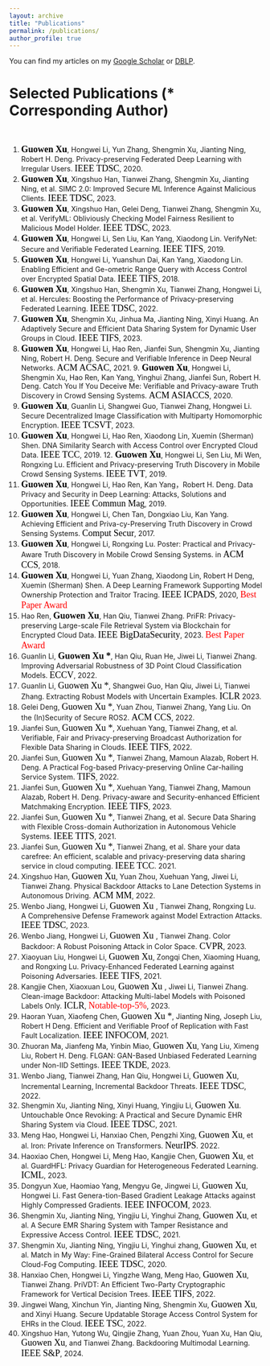```yaml
---
layout: archive
title: "Publications"
permalink: /publications/
author_profile: true
---
```



You can find my articles on my [Google Scholar](https://scholar.google.com.hk/citations?user=MDKdG80AAAAJ&hl=zh-CN) or [DBLP](https://dblp.org/pid/87/10142.html).

**Selected Publications** (\* Corresponding Author) 
======
&nbsp;&nbsp;&nbsp;&nbsp;&nbsp;&nbsp;&nbsp;&nbsp;


 
1. **<font face="Times New Roman" color=black size=4> Guowen Xu</font>**, Hongwei Li, Yun Zhang, Shengmin Xu, Jianting Ning, Robert H. Deng. Privacy-preserving Federated Deep Learning with Irregular Users. <font face="Times New Roman" color=black size=4> IEEE TDSC</font>, 2020.
2. **<font face="Times New Roman" color=black size=4> Guowen Xu</font>**, Xingshuo Han, Tianwei Zhang, Shengmin Xu, Jianting Ning, et al. SIMC 2.0: Improved Secure ML Inference Against Malicious Clients. <font face="Times New Roman" color=black size=4> IEEE TDSC</font>, 2023. 
3. **<font face="Times New Roman" color=black size=4> Guowen Xu</font>**, Xingshuo Han, Gelei Deng, Tianwei Zhang, Shengmin Xu, et al. VerifyML: Obliviously Checking Model Fairness Resilient to Malicious Model Holder. <font face="Times New Roman" color=black size=4> IEEE TDSC</font>, 2023.
4. **<font face="Times New Roman" color=black size=4> Guowen Xu</font>**, Hongwei Li, Sen Liu, Kan Yang, Xiaodong Lin. VerifyNet: Secure and Verifiable Federated Learning. <font face="Times New Roman" color=black size=4> IEEE TIFS</font>, 2019.
5. **<font face="Times New Roman" color=black size=4> Guowen Xu</font>**, Hongwei Li, Yuanshun Dai, Kan Yang, Xiaodong Lin. Enabling Efficient and Ge-ometric Range Query with Access Control over Encrypted Spatial Data. <font face="Times New Roman" color=black size=4> IEEE TIFS</font>,  2018. 
6. **<font face="Times New Roman" color=black size=4> Guowen Xu</font>**, Xingshuo Han, Shengmin Xu, Tianwei Zhang, Hongwei Li, et al. Hercules: Boosting the Performance of Privacy-preserving Federated Learning. <font face="Times New Roman" color=black size=4> IEEE TDSC</font>, 2022.
7. **<font face="Times New Roman" color=black size=4> Guowen Xu</font>**, Shengmin Xu, Jinhua Ma, Jianting Ning, Xinyi Huang. An Adaptively Secure and Efficient Data Sharing System for Dynamic User Groups in Cloud. <font face="Times New Roman" color=black size=4> IEEE TIFS</font>, 2023.
8. **<font face="Times New Roman" color=black size=4> Guowen Xu</font>**, Hongwei Li, Hao Ren, Jianfei Sun, Shengmin Xu, Jianting Ning, Robert H. Deng. Secure and Verifiable Inference in Deep Neural Networks.<font face="Times New Roman" color=black size=4> ACM ACSAC</font>, 2021. 
9.**<font face="Times New Roman" color=black size=4> Guowen Xu</font>**, Hongwei Li, Shengmin Xu, Hao Ren, Kan Yang, Yinghui Zhang, Jianfei Sun, Robert H. Deng. Catch You If You Deceive Me: Verifiable and Privacy-aware Truth Discovery in Crowd Sensing Systems. <font face="Times New Roman" color=black size=4> ACM ASIACCS</font>, 2020. 
10. **<font face="Times New Roman" color=black size=4> Guowen Xu</font>**, Guanlin Li, Shangwei Guo, Tianwei Zhang, Hongwei Li. Secure Decentralized Image Classification with Multiparty Homomorphic Encryption. <font face="Times New Roman" color=black size=4> IEEE TCSVT</font>, 2023.
11. **<font face="Times New Roman" color=black size=4> Guowen Xu</font>**, Hongwei Li, Hao Ren, Xiaodong Lin, Xuemin (Sherman) Shen. DNA Similarity Search with Access Control over Encrypted Cloud Data. <font face="Times New Roman" color=black size=4> IEEE TCC</font>, 2019. 
12.**<font face="Times New Roman" color=black size=4> Guowen Xu</font>**, Hongwei Li, Sen Liu, Mi Wen, Rongxing Lu. Efficient and Privacy-preserving Truth Discovery in Mobile Crowd Sensing Systems. <font face="Times New Roman" color=black size=4> IEEE TVT</font>, 2019.
13. **<font face="Times New Roman" color=black size=4> Guowen Xu</font>**, Hongwei Li, Hao Ren, Kan Yang，Robert H. Deng. Data Privacy and Security in Deep Learning: Attacks, Solutions and Opportunities. <font face="Times New Roman" color=black size=4> IEEE Commun Mag</font>, 2019.
14. **<font face="Times New Roman" color=black size=4> Guowen Xu</font>**, Hongwei Li, Chen Tan, Dongxiao Liu, Kan Yang. Achieving Efficient and Priva-cy-Preserving Truth Discovery in Crowd Sensing Systems. <font face="Times New Roman" color=black size=4> Comput Secur</font>, 2017. 
15. **<font face="Times New Roman" color=black size=4> Guowen Xu</font>**, Hongwei Li, Rongxing Lu. Poster: Practical and Privacy-Aware Truth Discovery in Mobile Crowd Sensing Systems. in <font face="Times New Roman" color=black size=4> ACM CCS</font>, 2018.
16. **<font face="Times New Roman" color=black size=4> Guowen Xu</font>**, Hongwei Li, Yuan Zhang, Xiaodong Lin, Robert H Deng, Xuemin (Sherman) Shen. A Deep Learning Framework Supporting Model Ownership Protection and Traitor Tracing. <font face="Times New Roman" color=black size=4> IEEE ICPADS</font>, 2020, <font face="Times New Roman" color=red size=4> Best Paper Award</font>
17. Hao Ren, **<font face="Times New Roman" color=black size=4> Guowen Xu</font>**, Han Qiu, Tianwei Zhang. PriFR: Privacy-preserving Large-scale File Retrieval System via Blockchain for Encrypted Cloud Data. <font face="Times New Roman" color=black size=4> IEEE BigDataSecurity</font>, 2023. <font face="Times New Roman" color=red size=4> Best Paper Award</font>
18. Guanlin Li, **<font face="Times New Roman" color=black size=4> Guowen Xu \*</font>**, Han Qiu, Ruan He, Jiwei Li,  Tianwei Zhang. Improving Adversarial Robustness of 3D Point Cloud Classification Models.  <font face="Times New Roman" color=black size=4>ECCV</font>, 2022.
19. <div class="justify">Guanlin Li, <font face="Times New Roman" color=black size=4> Guowen Xu *</font>, Shangwei Guo, Han Qiu, Jiwei Li, Tianwei Zhang. Extracting Robust Models with Uncertain Examples. <font face="Times New Roman" color=black size=4> ICLR</font> 2023.</div>
20. <div class="justify">Gelei Deng, <font face="Times New Roman" color=black size=4> Guowen Xu *</font>, Yuan Zhou, Tianwei Zhang, Yang Liu. On the (In)Security of Secure ROS2. <font face="Times New Roman" color=black size=4> ACM CCS</font>, 2022. </div>
21. <div class="justify">Jianfei Sun, <font face="Times New Roman" color=black size=4> Guowen Xu *</font>, Xuehuan Yang, Tianwei Zhang, et al. Verifiable, Fair and Privacy-preserving Broadcast Authorization for Flexible Data Sharing in Clouds. <font face="Times New Roman" color=black size=4> IEEE TIFS</font>, 2022.</div>
22. <div class="justify">Jianfei Sun, <font face="Times New Roman" color=black size=4> Guowen Xu *</font>, Tianwei Zhang, Mamoun Alazab, Robert H. Deng. A Practical Fog-based Privacy-preserving Online Car-hailing Service System. <font face="Times New Roman" color=black size=4> TIFS</font>, 2022. </div>
23. <div class="justify">Jianfei Sun, <font face="Times New Roman" color=black size=4> Guowen Xu *</font>, Xuehuan Yang, Tianwei Zhang, Mamoun Alazab, Robert H. Deng. Privacy-aware and Security-enhanced Efficient Matchmaking Encryption.<font face="Times New Roman" color=black size=4> IEEE TIFS</font>, 2023. </div>
24. <div class="justify">Jianfei Sun,  <font face="Times New Roman" color=black size=4> Guowen Xu *</font>, Tianwei Zhang, et al. Secure Data Sharing with Flexible Cross-domain Authorization in Autonomous Vehicle Systems. <font face="Times New Roman" color=black size=4> IEEE TITS</font>, 2021. </div>
25. <div class="justify">Jianfei Sun,  <font face="Times New Roman" color=black size=4> Guowen Xu *</font>, Tianwei Zhang, et al. Share your data carefree: An efficient, scalable and privacy-preserving data sharing service in cloud computing. <font face="Times New Roman" color=black size=4> IEEE TCC</font>. 2021. </div>
26. <div class="justify">Xingshuo Han, <font face="Times New Roman" color=black size=4> Guowen Xu</font>, Yuan Zhou, Xuehuan Yang, Jiwei Li, Tianwei Zhang. Physical Backdoor Attacks to Lane Detection Systems in Autonomous Driving.  <font face="Times New Roman" color=black size=4>ACM MM</font>, 2022. </div>
27. <div class="justify">Wenbo Jiang, Hongwei Li, <font face="Times New Roman" color=black size=4> Guowen Xu </font>, Tianwei Zhang, Rongxing Lu. A Comprehensive Defense Framework against Model Extraction Attacks. <font face="Times New Roman" color=black size=4> IEEE TDSC</font>, 2023. </div>
28.  <div class="justify">Wenbo Jiang, Hongwei Li, <font face="Times New Roman" color=black size=4> Guowen Xu </font>, Tianwei Zhang. Color Backdoor: A Robust Poisoning Attack in Color Space.<font face="Times New Roman" color=black size=4> CVPR</font>, 2023.</div>
29.  <div class="justify">Xiaoyuan Liu, Hongwei Li, <font face="Times New Roman" color=black size=4> Guowen Xu</font>, Zongqi Chen, Xiaoming Huang, and Rongxing Lu. Privacy-Enhanced Federated Learning against Poisoning Adversaries. <font face="Times New Roman" color=black size=4> IEEE TIFS</font>, 2021. </div>
30.  <div class="justify">Kangjie Chen, Xiaoxuan Lou, <font face="Times New Roman" color=black size=4> Guowen Xu </font>, Jiwei Li, Tianwei Zhang. Clean-image Backdoor: Attacking Multi-label Models with Poisoned Labels Only. <font face="Times New Roman" color=black size=4> ICLR</font>, <font face="Times New Roman" color=red size=4> Notable-top-5%</font>, 2023.</div>
31. <div class="justify">Haoran Yuan, Xiaofeng Chen, <font face="Times New Roman" color=black size=4> Guowen Xu *</font>, Jianting Ning, Joseph Liu, Robert H Deng.  Efficient and Verifiable Proof of Replication with Fast Fault Localization.  <font face="Times New Roman" color=black size=4> IEEE INFOCOM</font>, 2021.</div>
32. <div class="justify">Zhuoran Ma, Jianfeng Ma, Yinbin Miao, <font face="Times New Roman" color=black size=4> Guowen Xu</font>, Yang Liu, Ximeng Liu, Robert H. Deng. FLGAN: GAN-Based Unbiased Federated Learning under Non-IID Settings. <font face="Times New Roman" color=black size=4> IEEE TKDE</font>, 2023. </div>     
33. <div class="justify">Wenbo Jiang, Tianwei Zhang, Han Qiu, Hongwei Li, <font face="Times New Roman" color=black size=4> Guowen Xu</font>, Incremental Learning, Incremental Backdoor Threats. <font face="Times New Roman" color=black size=4> IEEE TDSC</font>, 2022.</div>
34. <div class="justify">Shengmin Xu, Jianting Ning, Xinyi Huang, Yingjiu Li, <font face="Times New Roman" color=black size=4> Guowen Xu</font>. Untouchable Once Revoking: A Practical and Secure Dynamic EHR Sharing System via Cloud. <font face="Times New Roman" color=black size=4> IEEE TDSC</font>, 2021. </div>
35. Meng Hao, Hongwei Li, Hanxiao Chen, Pengzhi Xing, <font face="Times New Roman" color=black size=4> Guowen Xu</font>, et al. Iron: Private Inference on Transformers.  <font face="Times New Roman" color=black size=4> NeurIPS</font>. 2022.
36. Haoxiao Chen, Hongwei Li, Meng Hao, Kangjie Chen, <font face="Times New Roman" color=black size=4> Guowen Xu</font>, et al. GuardHFL: Privacy Guardian for Heterogeneous Federated Learning. <font face="Times New Roman" color=black size=4> ICML</font>, 2023. 
37. Dongyun Xue, Haomiao Yang, Mengyu Ge, Jingwei Li, <font face="Times New Roman" color=black size=4> Guowen Xu</font>, Hongwei Li. Fast Genera-tion-Based Gradient Leakage Attacks against Highly Compressed Gradients.  <font face="Times New Roman" color=black size=4> IEEE INFOCOM</font>, 2023. 
38. Shengmin Xu, Jianting Ning, Yingjiu Li, Yinghui Zhang, <font face="Times New Roman" color=black size=4> Guowen Xu</font>, et al. A Secure EMR Sharing System with Tamper Resistance and Expressive Access Control. <font face="Times New Roman" color=black size=4> IEEE TDSC</font>, 2021.
39. Shengmin Xu, Jianting Ning, Yingjiu Li, Yinghui zhang, <font face="Times New Roman" color=black size=4> Guowen Xu</font>, et al. Match in My Way: Fine-Grained Bilateral Access Control for Secure Cloud-Fog Computing. <font face="Times New Roman" color=black size=4> IEEE TDSC</font>, 2020. 
40. Hanxiao Chen, Hongwei Li, Yingzhe Wang, Meng Hao,  <font face="Times New Roman" color=black size=4> Guowen Xu</font>, Tianwei Zhang. PriVDT: An Efficient Two-Party Cryptographic Framework for Vertical Decision Trees. <font face="Times New Roman" color=black size=4> IEEE TIFS</font>, 2022.
41. Jingwei Wang, Xinchun Yin, Jianting Ning, Shengmin Xu, <font face="Times New Roman" color=black size=4> Guowen Xu</font>, and Xinyi Huang. Secure Updatable Storage Access Control System for EHRs in the Cloud. <font face="Times New Roman" color=black size=4> IEEE TSC</font>, 2022. 
42. Xingshuo Han, Yutong Wu, Qingjie Zhang, Yuan Zhou,  Yuan Xu, Han Qiu, <font face="Times New Roman" color=black size=4> Guowen Xu</font>, and Tianwei Zhang. Backdooring Multimodal Learning. <font face="Times New Roman" color=black size=4> IEEE S&P</font>, 2024. 
  
 















